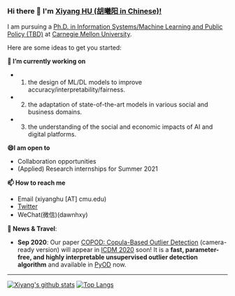 ### Hi there 👋 I'm [Xiyang HU (胡曦阳 in Chinese)!](https://www.andrew.cmu.edu/user/xiyanghu/)

<!--
**xiyanghu/xiyanghu** is a ✨ _special_ ✨ repository because its `README.md` (this file) appears on your GitHub profile.
-->

I am pursuing a [Ph.D. in Information Systems/Machine Learning and Public Policy (TBD)](https://www.ml.cmu.edu/academics/joint-phd-mlpp.html) at [Carnegie Mellon University](https://www.cmu.edu/).

Here are some ideas to get you started:

**🔭 I’m currently working on** 
- 1. the design of ML/DL models to improve accuracy/interpretability/fairness.
- 2. the adaptation of state-of-the-art models in various social and business domains.
- 3. the understanding of the social and economic impacts of AI and digital platforms.

**😄I am open to**
- Collaboration opportunities
- (Applied) Research internships for Summer 2021 

**📫 How to reach me**
- Email (xiyanghu [AT] cmu.edu)
- [Twitter](https://twitter.com/hu_xiyang)
- WeChat(微信)(dawnhxy)

**💬 News & Travel**:

- **Sep 2020**: Our paper [COPOD: Copula-Based Outlier Detection](papers/20-icdm-copod.pdf) (camera-ready version) will appear in [ICDM 2020](http://icdm2020.bigke.org/) soon!
It is a **fast, parameter-free, and highly interpretable unsupervised outlier detection algorithm** and available in [PyOD](https://github.com/yzhao062/pyod) now.

----

[![Xiyang's github stats](https://github-readme-stats.vercel.app/api?username=xiyanghu&theme=material-palenight&count_private=true&hide=contribs)](https://github.com/anuraghazra/github-readme-stats)
[![Top Langs](https://github-readme-stats.vercel.app/api/top-langs/?username=xiyanghu&theme=material-palenight&hide=Jupyter&layout=compact)](https://github.com/anuraghazra/github-readme-stats)

<!--
**xiyanghu/xiyanghu** is a ✨ _special_ ✨ repository because its `README.md` (this file) appears on your GitHub profile.

Here are some ideas to get you started:

- 🔭 I’m currently working on ...
- 🌱 I’m currently learning ...
- 👯 I’m looking to collaborate on ...
- 🤔 I’m looking for help with ...
- 💬 Ask me about ...
- 📫 How to reach me: ...
- 😄 Pronouns: ...
- ⚡ Fun fact: ...

I am the author/core developer of various machine learning tools and systems with more than millions of downloads. 
-->
